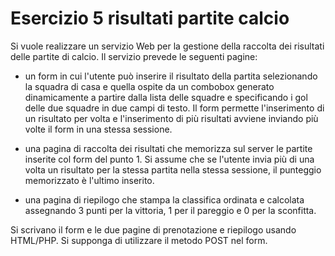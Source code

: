 # Esercizio 5 risultati partite calcio

Si vuole realizzare un servizio Web per la gestione della raccolta dei risultati delle partite di calcio. Il servizio prevede le seguenti pagine:

* un form in cui l'utente può inserire il risultato della partita selezionando la squadra di casa e quella ospite da un combobox generato dinamicamente a partire dalla lista delle squadre e specificando i gol delle due squadre in due campi di testo. Il form permette l'inserimento di un risultato per volta e l'inserimento di più risultati avviene inviando più volte il form in una stessa sessione.
    
* una pagina di raccolta dei risultati che memorizza sul server le partite inserite col form del punto 1. Si assume che se l'utente invia più di una volta un risultato per la stessa partita nella stessa sessione, il punteggio memorizzato è l'ultimo inserito.
    
* una pagina di riepilogo che stampa la classifica ordinata e calcolata assegnando 3 punti per la vittoria, 1 per il pareggio e 0 per la sconfitta.

Si scrivano il form e le due pagine di prenotazione e riepilogo usando HTML/PHP. Si supponga di utilizzare il metodo POST nel form.

